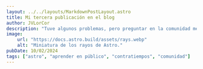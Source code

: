 ```yaml
---
layout: ../../layouts/MarkdownPostLayout.astro
title: Mi tercera publicación en el blog
author: JVLorCor
description: "Tuve algunos problemas, pero preguntar en la comunidad me ayudó mucho."
image:
    url: "https://docs.astro.build/assets/rays.webp"
    alt: "Miniatura de los rayos de Astro."
pubDate: 10/02/2024
tags: ["astro", "aprender en público", "contratiempos", "comunidad"]
---
```

